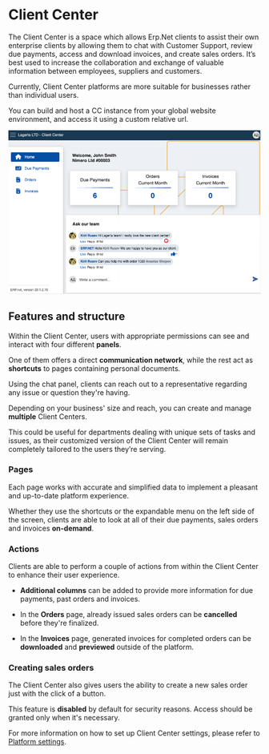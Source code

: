 # Client Center

The Client Center is a space which allows Erp.Net clients to assist their own enterprise clients by allowing them to chat with Customer Support, review due payments, access and download invoices, and create sales orders. It’s best used to increase the collaboration and exchange of valuable information between employees, suppliers and customers.

Currently, Client Center platforms are more suitable for businesses rather than individual users. 

You can build and host a CC instance from your global website environment, and access it using a custom relative url.

![picture](pictures/intro.png)

## Features and structure

Within the Client Center, users with appropriate permissions can see and interact with four different **panels**. 

One of them offers a direct **communication network**, while the rest act as **shortcuts** to pages containing personal documents.

Using the chat panel, clients can reach out to a representative regarding any issue or question they're having.

Depending on your business' size and reach, you can create and manage **multiple** Client Centers. 

This could be useful for departments dealing with unique sets of tasks and issues, as their customized version of the Client Center will remain completely tailored to the users they’re serving.

### Pages

Each page works with accurate and simplified data to implement a pleasant and up-to-date platform experience. 

Whether they use the shortcuts or the expandable menu on the left side of the screen, clients are able to look at all of their due payments, sales orders and invoices **on-demand**.

### Actions

Clients are able to perform a couple of actions from within the Client Center to enhance their user experience.

- **Additional columns** can be added to provide more information for due payments, past orders and invoices.

- In the **Orders** page, already issued sales orders can be **cancelled** before they're finalized.

- In the **Invoices** page, generated invoices for completed orders can be **downloaded** and **previewed** outside of the platform.

### Creating sales orders

The Client Center also gives users the ability to create a new sales order just with the click of a button.

This feature is **disabled** by default for security reasons. Access should be granted only when it's necessary.

For more information on how to set up Client Center settings, please refer to [Platform settings](https://docs.erp.net/tech/modules/crm/clientcenter/platform-settings.html).


